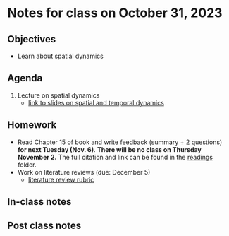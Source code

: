 # Notes for class on October 31, 2023

## Objectives
- Learn about spatial dynamics

## Agenda
1. Lecture on spatial dynamics
	- [link to slides on spatial and temporal dynamics](../lecture_slides/9_space.pdf)

## Homework
- Read Chapter 15 of book and write feedback (summary + 2 questions) **for next Tuesday (Nov. 6)**.
**There will be no class on Thursday November 2.**
The full citation and link can be found in the 
[readings](../readings) folder.
- Work on literature reviews (due: December 5)
	- [literature review rubric](../rubrics/review_rubric.md)

## In-class notes

## Post class notes